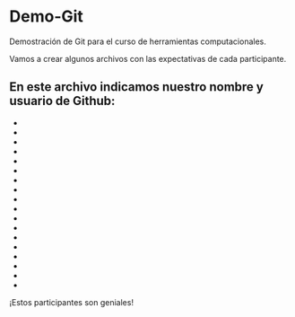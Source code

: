 # Demo-Git
Demostración de Git para el curso de herramientas computacionales. 

Vamos a crear algunos archivos con las expectativas de cada participante. 

En este archivo indicamos nuestro nombre y usuario de Github: 
- 
- 
- 
- 
- 
- 
- 
- 
- 
- 
- 
- 
- 
- 
- 
- 
- 
- 
- 

¡Estos participantes son geniales!

